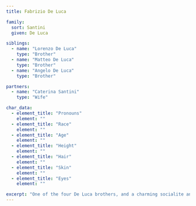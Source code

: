 ```yaml
---
title: Fabrizio De Luca

family:
  sort: Santini
  given: De Luca

siblings:
  - name: "Lorenzo De Luca"
    type: "Brother"
  - name: "Matteo De Luca"
    type: "Brother"
  - name: "Angelo De Luca"
    type: "Brother"

partners:
  - name: "Caterina Santini"
    type: "Wife"

char_data:
  - element_title: "Pronouns"
    element: ""
  - element_title: "Race"
    element: ""
  - element_title: "Age"
    element: ""
  - element_title: "Height"
    element: ""
  - element_title: "Hair"
    element: ""
  - element_title: "Skin"
    element: ""
  - element_title: "Eyes"
    element: ""

excerpt: "One of the four De Luca brothers, and a charming socialite and heir to a vast fortune amassed through potentially questionable means. His engagement to Caterina was arranged hastily to fulfill familial obligations and maintain appearances within high society."
---
```

